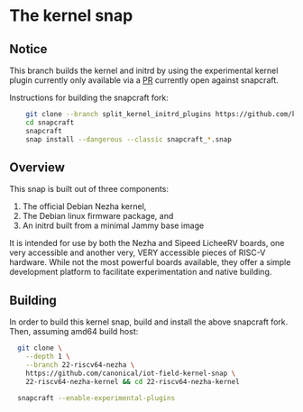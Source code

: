 # The kernel snap

## Notice

This branch builds the kernel and initrd by using the experimental kernel plugin
currently only available via a [PR](https://github.com/canonical/snapcraft/pull/4302) 
currently open against snapcraft.

Instructions for building the snapcraft fork:

```sh
    git clone --branch split_kernel_initrd_plugins https://github.com/kubiko/snapcraft
    cd snapcraft
    snapcraft
    snap install --dangerous --classic snapcraft_*.snap
```


## Overview

This snap is built out of three components:

1) The official Debian Nezha kernel,
2) The Debian linux firmware package, and
3) An initrd built from a minimal Jammy base image

It is intended for use by both the Nezha and Sipeed LicheeRV boards, one very
accessible and another very, VERY accessible pieces of RISC-V hardware. While
not the most powerful boards available, they offer a simple development platform
to facilitate experimentation and native building.


## Building

In order to build this kernel snap, build and install the above snapcraft fork.
Then, assuming amd64 build host:

```sh
  git clone \
    --depth 1 \
    --branch 22-riscv64-nezha \
    https://github.com/canonical/iot-field-kernel-snap \
    22-riscv64-nezha-kernel && cd 22-riscv64-nezha-kernel

  snapcraft --enable-experimental-plugins
```

